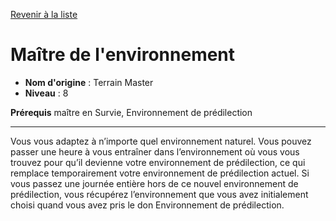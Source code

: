 [Revenir à la liste](..)

# Maître de l'environnement

 * **Nom d'origine** : Terrain Master
 * **Niveau** : 8


<p><strong>Prérequis</strong> maître en Survie, Environnement de prédilection</p>
<hr>
<p>Vous vous adaptez à n’importe quel environnement naturel. Vous pouvez passer une heure à vous entraîner dans l’environnement où vous vous trouvez pour qu’il devienne votre environnement de prédilection, ce qui remplace temporairement votre environnement de prédilection actuel. Si vous passez une journée entière hors de ce nouvel environnement de prédilection, vous récupérez l’environnement que vous avez initialement choisi quand vous avez pris le don Environnement de prédilection.</p>